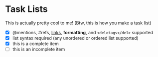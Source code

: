 # Task Lists

This is actually pretty cool to me! (Btw, this is how you make a task list)

- [x] @mentions, #refs, [links](https://www.google.com), **formatting**, and `<del>tags</del>` supported
- [x] list syntax required (any unordered or ordered list supported)
- [x] this is a complete item
- [ ] this is an incomplete item
